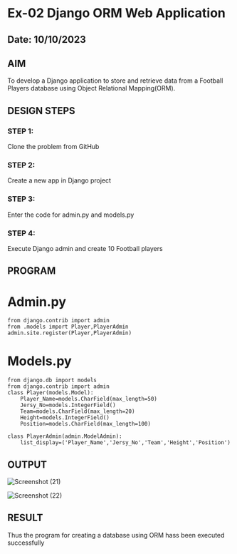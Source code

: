 # Ex-02 Django ORM Web Application
## Date: 10/10/2023

## AIM
To develop a Django application to store and retrieve data from a Football Players database using Object Relational Mapping(ORM).

## DESIGN STEPS

### STEP 1:
Clone the problem from GitHub

### STEP 2:
Create a new app in Django project

### STEP 3:
Enter the code for admin.py and models.py

### STEP 4:
Execute Django admin and create 10 Football players

## PROGRAM
# Admin.py
```
from django.contrib import admin
from .models import Player,PlayerAdmin
admin.site.register(Player,PlayerAdmin)

```
# Models.py
```
from django.db import models
from django.contrib import admin
class Player(models.Model):
    Player_Name=models.CharField(max_length=50)
    Jersy_No=models.IntegerField()
    Team=models.CharField(max_length=20)
    Height=models.IntegerField()
    Position=models.CharField(max_length=100)

class PlayerAdmin(admin.ModelAdmin):
    list_display=('Player_Name','Jersy_No','Team','Height','Position')

```


## OUTPUT

![Screenshot (21)](https://github.com/Sahithya373/ORM/assets/147017926/f5ce90ea-018c-4fea-a138-6f6b197305ab)

![Screenshot (22)](https://github.com/Sahithya373/ORM/assets/147017926/c13a2098-5397-430d-bf36-013a14fa6a85)




## RESULT
Thus the program for creating a database using ORM hass been executed successfully

